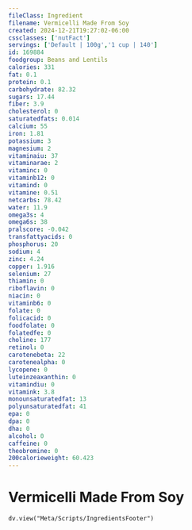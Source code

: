 ```yaml
---
fileClass: Ingredient
filename: Vermicelli Made From Soy
created: 2024-12-21T19:27:02-06:00
cssclasses: ['nutFact']
servings: ['Default | 100g','1 cup | 140']
id: 169884
foodgroup: Beans and Lentils
calories: 331
fat: 0.1
protein: 0.1
carbohydrate: 82.32
sugars: 17.44
fiber: 3.9
cholesterol: 0
saturatedfats: 0.014
calcium: 55
iron: 1.81
potassium: 3
magnesium: 2
vitaminaiu: 37
vitaminarae: 2
vitaminc: 0
vitaminb12: 0
vitamind: 0
vitamine: 0.51
netcarbs: 78.42
water: 11.9
omega3s: 4
omega6s: 38
pralscore: -0.042
transfattyacids: 0
phosphorus: 20
sodium: 4
zinc: 4.24
copper: 1.916
selenium: 27
thiamin: 0
riboflavin: 0
niacin: 0
vitaminb6: 0
folate: 0
folicacid: 0
foodfolate: 0
folatedfe: 0
choline: 177
retinol: 0
carotenebeta: 22
carotenealpha: 0
lycopene: 0
luteinzeaxanthin: 0
vitamindiu: 0
vitamink: 3.8
monounsaturatedfat: 13
polyunsaturatedfat: 41
epa: 0
dpa: 0
dha: 0
alcohol: 0
caffeine: 0
theobromine: 0
200calorieweight: 60.423
---
```


# Vermicelli Made From Soy

```dataviewjs
dv.view("Meta/Scripts/IngredientsFooter")
```